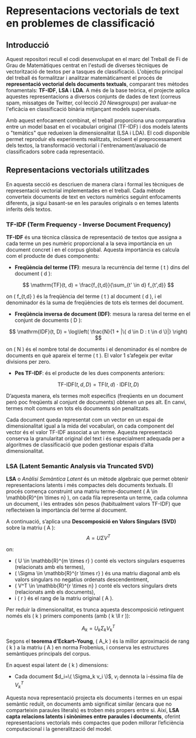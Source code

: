 # Representacions vectorials de text en problemes de classificació

## Introducció

Aquest repositori recull el codi desenvolupat en el marc del Treball de Fi de Grau de Matemàtiques centrat en l'estudi de diverses tècniques de vectorització de textos per a tasques de classificació. L'objectiu principal del treball és formalitzar i analitzar matemàticament el procés de **representació vectorial dels documents textuals**, comparant tres mètodes fonamentals: **TF-IDF**, **LSA** i **LDA**. A més de la base teòrica, el projecte aplica aquestes representacions a diversos conjunts de dades de text (correus spam, missatges de Twitter, col·lecció *20 Newsgroups*) per avaluar-ne l'eficàcia en classificació binària mitjançant models supervisats.

Amb aquest enfocament combinat, el treball proporciona una comparativa entre un model basat en el vocabulari original (TF-IDF) i dos models latents o "temàtics" que redueixen la dimensionalitat (LSA i LDA). El codi disponible permet reproduir els experiments realitzats, incloent el preprocessament dels textos, la transformació vectorial i l'entrenament/avaluació de classificadors sobre cada representació.

## Representacions vectorials utilitzades

En aquesta secció es descriuen de manera clara i formal les tècniques de representació vectorial implementades en el treball. Cada mètode converteix documents de text en vectors numèrics seguint enfocaments diferents, ja sigui basant-se en les paraules originals o en temes latents inferits dels textos.

### TF-IDF (Term Frequency - Inverse Document Frequency)

**TF-IDF** és una tècnica clàssica de representació de textos que assigna a cada terme un pes numèric proporcional a la seva importància en un document concret i en el corpus global. Aquesta importància es calcula com el producte de dues components:

- **Freqüència del terme (TF)**: mesura la recurrència del terme \( t \) dins del document \( d \):

$$
\mathrm{TF}(t, d) = \frac{f_{t,d}}{\sum_{t' \in d} f_{t',d}}
$$

on \( f_{t,d} \) és la freqüència del terme \( t \) al document \( d \), i el denominador és la suma de freqüències de tots els termes del document.

- **Freqüència inversa de document (IDF)**: mesura la raresa del terme en el conjunt de documents \( D \):

$$
\mathrm{IDF}(t, D) = \log\left( \frac{N}{1 + |\{ d \in D : t \in d \}|} \right)
$$

on \( N \) és el nombre total de documents i el denominador és el nombre de documents en què apareix el terme \( t \). El valor 1 s’afegeix per evitar divisions per zero.

- **Pes TF-IDF**: és el producte de les dues components anteriors:

$$
\mathrm{TF\text{-}IDF}(t, d, D) = \mathrm{TF}(t, d) \cdot \mathrm{IDF}(t, D)
$$

D’aquesta manera, els termes molt específics (freqüents en un document però poc freqüents al conjunt de documents) obtenen un pes alt. En canvi, termes molt comuns en tots els documents són penalitzats.

Cada document queda representat com un vector en un espai de dimensionalitat igual a la mida del vocabulari, on cada component del vector és el valor TF-IDF associat a un terme. Aquesta representació conserva la granularitat original del text i és especialment adequada per a algoritmes de classificació que poden gestionar espais d’alta dimensionalitat.


### LSA (Latent Semantic Analysis via Truncated SVD)

**LSA** o *Anàlisi Semàntica Latent* és un mètode algebraic que permet obtenir representacions latents i més compactes dels documents textuals. El procés comença construint una matriu terme-document \( A \in \mathbb{R}^{m \times n} \), on cada fila representa un terme, cada columna un document, i les entrades són pesos (habitualment valors TF-IDF) que reflecteixen la importància del terme al document.

A continuació, s’aplica una **Descomposició en Valors Singulars (SVD)** sobre la matriu \( A \):
$$
A = U \Sigma V^T
$$

on:

- \( U \in \mathbb{R}^{m \times r} \) conté els vectors singulars esquerres (relacionats amb els termes),
- \( \Sigma \in \mathbb{R}^{r \times r} \) és una matriu diagonal amb els valors singulars no negatius ordenats descendentment,
- \( V^T \in \mathbb{R}^{r \times n} \) conté els vectors singulars drets (relacionats amb els documents),
- i \( r \) és el rang de la matriu original \( A \).

Per reduir la dimensionalitat, es trunca aquesta descomposició retinguent només els \( k \) primers components (amb \( k \ll r \)):

$$
A_k = U_k \Sigma_k V_k^T
$$

Segons el **teorema d’Eckart–Young**, \( A_k \) és la millor aproximació de rang \( k \) a la matriu \( A \) en norma Frobenius, i conserva les estructures semàntiques principals del corpus.

En aquest espai latent de \( k \) dimensions:

- Cada document $d_i=\( \Sigma_k v_i \)$, $v_i$ dennota la i-éssima fila de $V^T_k$

Aquesta nova representació projecta els documents i termes en un espai semàntic reduït, on documents amb significat similar (encara que no comparteixin paraules literals) es troben més propers entre si. Així, **LSA capta relacions latents i sinònimes entre paraules i documents**, oferint representacions vectorials més compactes que poden millorar l’eficiència computacional i la generalització del model.

